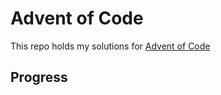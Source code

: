# Advent of Code

This repo holds my solutions for [Advent of Code](https://adventofcode.com/)

## Progress
<!-- AOC TILES BEGIN -->
<!-- AOC TILES END -->